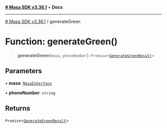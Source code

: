 [**# Masa SDK v3.36.1**](../README.md) • **Docs**

***

[# Masa SDK v3.36.1](../globals.md) / generateGreen

# Function: generateGreen()

> **generateGreen**(`masa`, `phoneNumber`): `Promise`\<[`GenerateGreenResult`](../interfaces/GenerateGreenResult.md)\>

## Parameters

• **masa**: [`MasaInterface`](../interfaces/MasaInterface.md)

• **phoneNumber**: `string`

## Returns

`Promise`\<[`GenerateGreenResult`](../interfaces/GenerateGreenResult.md)\>
